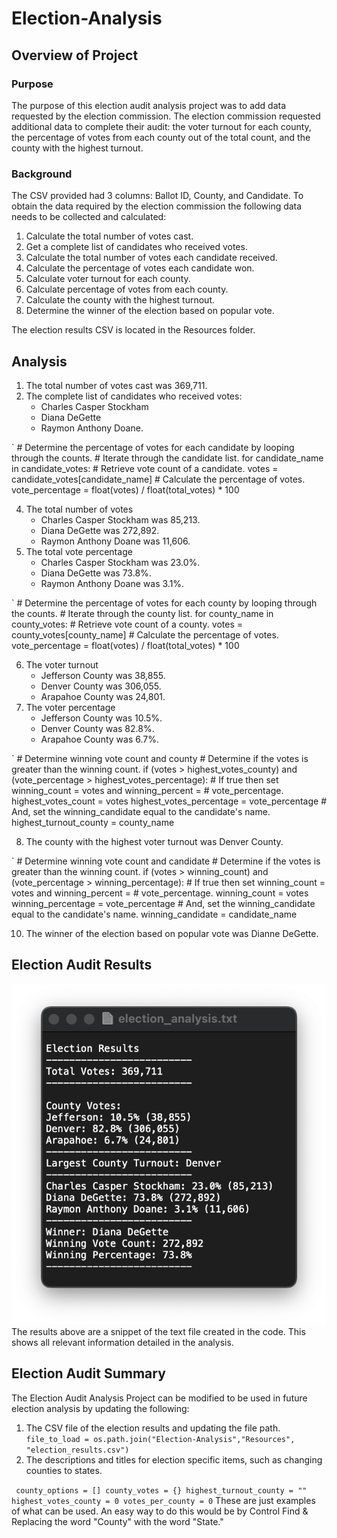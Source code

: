 # Election-Analysis
## Overview of Project
### Purpose
The purpose of this election audit analysis project was to add data requested by the election commission. The election commission requested additional data to complete their audit: the voter turnout for each county, the percentage of votes from each county out of the total count, and the county with the highest turnout.

### Background
The CSV provided had 3 columns: Ballot ID, County, and Candidate. To obtain the data required by the election commission the following data needs to be collected and calculated:

1. Calculate the total number of votes cast.
2. Get a complete list of candidates who received votes.
3. Calculate the total number of votes each candidate received.
4. Calculate the percentage of votes each candidate won.
5. Calculate voter turnout for each county.
6. Calculate percentage of votes from each county.
7. Calculate the county with the highest turnout.
8. Determine the winner of the election based on popular vote.

The election results CSV is located in the Resources folder.

## Analysis
1.  The total number of votes cast was 369,711.
2.  The complete list of candidates who received votes:
    * Charles Casper Stockham
    * Diana DeGette
    * Raymon Anthony Doane.

`   # Determine the percentage of votes for each candidate by looping through the counts.
    # Iterate through the candidate list.
    for candidate_name in candidate_votes:
        # Retrieve vote count of a candidate.
        votes = candidate_votes[candidate_name]
        # Calculate the percentage of votes.
        vote_percentage = float(votes) / float(total_votes) * 100
        
4.  The total number of votes 
    * Charles Casper Stockham was 85,213. 
    * Diana DeGette was 272,892. 
    * Raymon Anthony Doane was 11,606.
5.  The total vote percentage
    * Charles Casper Stockham was 23.0%. 
    * Diana DeGette was 73.8%. 
    * Raymon Anthony Doane was 3.1%.

`   # Determine the percentage of votes for each county by looping through the counts.
    # Iterate through the county list.
    for county_name in county_votes:
        # Retrieve vote count of a county.
        votes = county_votes[county_name]
        # Calculate the percentage of votes.
        vote_percentage = float(votes) / float(total_votes) * 100
        
6.  The voter turnout
    * Jefferson County was 38,855.
    * Denver County was 306,055.
    * Arapahoe County was 24,801.
7.  The voter percentage
    * Jefferson County was 10.5%.
    * Denver County was 82.8%.
    * Arapahoe County was 6.7%.

`     # Determine winning vote count and county
      # Determine if the votes is greater than the winning count.
      if (votes > highest_votes_county) and (vote_percentage > highest_votes_percentage):
          # If true then set winning_count = votes and winning_percent =
          # vote_percentage.
          highest_votes_count = votes
          highest_votes_percentage = vote_percentage
          # And, set the winning_candidate equal to the candidate's name.
          highest_turnout_county = county_name
            
8.  The county with the highest voter turnout was Denver County.

`  # Determine winning vote count and candidate
      # Determine if the votes is greater than the winning count.
      if (votes > winning_count) and (vote_percentage > winning_percentage):
          # If true then set winning_count = votes and winning_percent =
          # vote_percentage.
          winning_count = votes
          winning_percentage = vote_percentage
          # And, set the winning_candidate equal to the candidate's name.
          winning_candidate = candidate_name
          
10.  The winner of the election based on popular vote was Dianne DeGette. 

## Election Audit Results
![Election Analysis Results](Analysis/election_analysis.png)
The results above are a snippet of the text file created in the code. This shows all relevant information detailed in the analysis. 

## Election Audit Summary
The Election Audit Analysis Project can be modified to be used in future election analysis by updating the following:
1. The CSV file of the election results and updating the file path.
`file_to_load = os.path.join("Election-Analysis","Resources", "election_results.csv")`
2. The descriptions and titles for election specific items, such as changing counties to states.

`  county_options = []
   county_votes = {}
   highest_turnout_county = ""
   highest_votes_county = 0
   votes_per_county = 0
`
These are just examples of what can be used. An easy way to do this would be by Control Find & Replacing the word "County" with the word "State."
